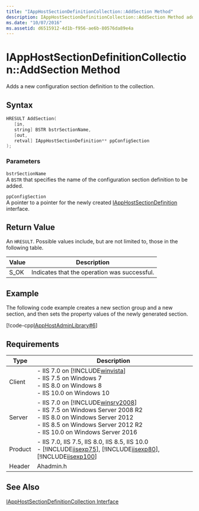 ```yaml
---
title: "IAppHostSectionDefinitionCollection::AddSection Method"
description: IAppHostSectionDefinitionCollection::AddSection Method adds a new configuration section definition to the collection.
ms.date: "10/07/2016"
ms.assetid: d6515912-4d1b-f956-ae6b-80576da89e4a
---
```

# IAppHostSectionDefinitionCollection::AddSection Method
Adds a new configuration section definition to the collection.  
  
## Syntax  
  
```cpp  
HRESULT AddSection(  
   [in,  
   string] BSTR bstrSectionName,  
   [out,  
   retval] IAppHostSectionDefinition** ppConfigSection  
);  
```  
  
### Parameters  
 `bstrSectionName`  
 A `BSTR` that specifies the name of the configuration section definition to be added.  
  
 `ppConfigSection`  
 A pointer to a pointer for the newly created [IAppHostSectionDefinition](../../web-development-reference/native-code-api-reference/iapphostsectiondefinition-interface.md) interface.  
  
## Return Value  
 An `HRESULT`. Possible values include, but are not limited to, those in the following table.  
  
|Value|Description|  
|-----------|-----------------|  
|S_OK|Indicates that the operation was successful.|  
  
## Example  
 The following code example creates a new section group and a new section, and then sets the property values of the newly generated section.  
  
 [!code-cpp[IAppHostAdminLibrary#6](../../../samples/snippets/cpp/VS_Snippets_IIS/IIS7/IAppHostAdminLibrary/cpp/IAppHostPropertySetValue.cpp#6)]  
  
## Requirements  
  
|Type|Description|  
|----------|-----------------|  
|Client|-   IIS 7.0 on [!INCLUDE[winvista](../../wmi-provider/includes/winvista-md.md)]<br />-   IIS 7.5 on Windows 7<br />-   IIS 8.0 on Windows 8<br />-   IIS 10.0 on Windows 10|  
|Server|-   IIS 7.0 on [!INCLUDE[winsrv2008](../../wmi-provider/includes/winsrv2008-md.md)]<br />-   IIS 7.5 on Windows Server 2008 R2<br />-   IIS 8.0 on Windows Server 2012<br />-   IIS 8.5 on Windows Server 2012 R2<br />-   IIS 10.0 on Windows Server 2016|  
|Product|-   IIS 7.0, IIS 7.5, IIS 8.0, IIS 8.5, IIS 10.0<br />-   [!INCLUDE[iisexp75](../../web-development-reference/native-code-api-reference/includes/iisexp75-md.md)], [!INCLUDE[iisexp80](../../web-development-reference/native-code-api-reference/includes/iisexp80-md.md)], [!INCLUDE[iisexp100](../../web-development-reference/native-code-api-reference/includes/iisexp100-md.md)]|  
|Header|Ahadmin.h|  
  
## See Also  
 [IAppHostSectionDefinitionCollection Interface](../../web-development-reference/native-code-api-reference/iapphostsectiondefinitioncollection-interface.md)
